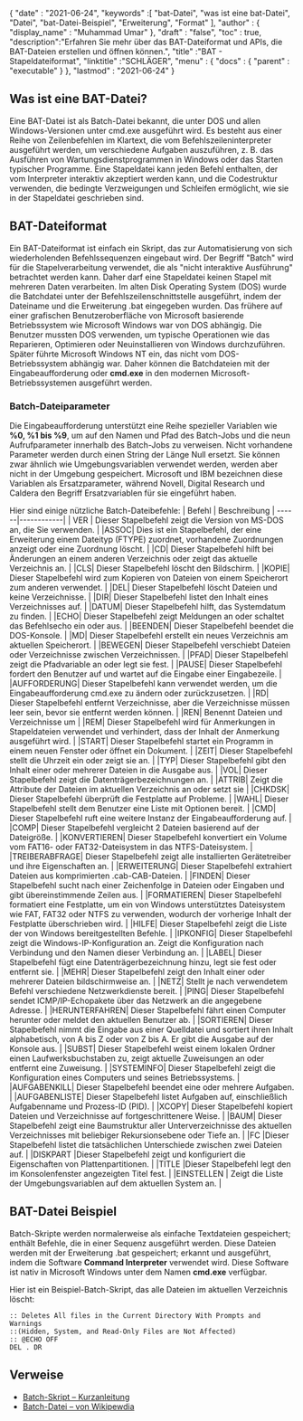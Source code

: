 {
  "date" : "2021-06-24",
  "keywords" :[ "bat-Datei", "was ist eine bat-Datei", "Datei", "bat-Datei-Beispiel", "Erweiterung", "Format" ],
  "author" : {
    "display_name" : "Muhammad Umar"
},
  "draft" : "false",
  "toc" : true,
  "description":"Erfahren Sie mehr über das BAT-Dateiformat und APIs, die BAT-Dateien erstellen und öffnen können.",
  "title" :"BAT - Stapeldateiformat",
  "linktitle" :"SCHLÄGER",
  "menu" : {
    "docs" : {
      "parent" : "executable"
}
},
  "lastmod" : "2021-06-24"
}

## Was ist eine BAT-Datei?
Eine BAT-Datei ist als Batch-Datei bekannt, die unter DOS und allen Windows-Versionen unter cmd.exe ausgeführt wird. Es besteht aus einer Reihe von Zeilenbefehlen im Klartext, die vom Befehlszeileninterpreter ausgeführt werden, um verschiedene Aufgaben auszuführen, z. B. das Ausführen von Wartungsdienstprogrammen in Windows oder das Starten typischer Programme. Eine Stapeldatei kann jeden Befehl enthalten, der vom Interpreter interaktiv akzeptiert werden kann, und die Codestruktur verwenden, die bedingte Verzweigungen und Schleifen ermöglicht, wie sie in der Stapeldatei geschrieben sind.
## BAT-Dateiformat
Ein BAT-Dateiformat ist einfach ein Skript, das zur Automatisierung von sich wiederholenden Befehlssequenzen eingebaut wird. Der Begriff "Batch" wird für die Stapelverarbeitung verwendet, die als "nicht interaktive Ausführung" betrachtet werden kann. Daher darf eine Stapeldatei keinen Stapel mit mehreren Daten verarbeiten. Im alten Disk Operating System (DOS) wurde die Batchdatei unter der Befehlszeilenschnittstelle ausgeführt, indem der Dateiname und die Erweiterung .bat eingegeben wurden. Das frühere auf einer grafischen Benutzeroberfläche von Microsoft basierende Betriebssystem wie Microsoft Windows war von DOS abhängig. Die Benutzer mussten DOS verwenden, um typische Operationen wie das Reparieren, Optimieren oder Neuinstallieren von Windows durchzuführen. Später führte Microsoft Windows NT ein, das nicht vom DOS-Betriebssystem abhängig war. Daher können die Batchdateien mit der Eingabeaufforderung oder **cmd.exe** in den modernen Microsoft-Betriebssystemen ausgeführt werden.
### Batch-Dateiparameter
Die Eingabeaufforderung unterstützt eine Reihe spezieller Variablen wie **%0, %1 bis %9**, um auf den Namen und Pfad des Batch-Jobs und die neun Aufrufparameter innerhalb des Batch-Jobs zu verweisen. Nicht vorhandene Parameter werden durch einen String der Länge Null ersetzt. Sie können zwar ähnlich wie Umgebungsvariablen verwendet werden, werden aber nicht in der Umgebung gespeichert. Microsoft und IBM bezeichnen diese Variablen als Ersatzparameter, während Novell, Digital Research und Caldera den Begriff Ersatzvariablen für sie eingeführt haben.

Hier sind einige nützliche Batch-Dateibefehle:
| Befehl | Beschreibung |
------|------------|
| VER | Dieser Stapelbefehl zeigt die Version von MS-DOS an, die Sie verwenden. |
|ASSOC| Dies ist ein Stapelbefehl, der eine Erweiterung einem Dateityp (FTYPE) zuordnet, vorhandene Zuordnungen anzeigt oder eine Zuordnung löscht. |
|CD| Dieser Stapelbefehl hilft bei Änderungen an einem anderen Verzeichnis oder zeigt das aktuelle Verzeichnis an. |
|CLS| Dieser Stapelbefehl löscht den Bildschirm. |
|KOPIE| Dieser Stapelbefehl wird zum Kopieren von Dateien von einem Speicherort zum anderen verwendet. |
|DEL| Dieser Stapelbefehl löscht Dateien und keine Verzeichnisse. |
|DIR| Dieser Stapelbefehl listet den Inhalt eines Verzeichnisses auf. |
|DATUM| Dieser Stapelbefehl hilft, das Systemdatum zu finden. |
|ECHO| Dieser Stapelbefehl zeigt Meldungen an oder schaltet das Befehlsecho ein oder aus. |
|BEENDEN| Dieser Stapelbefehl beendet die DOS-Konsole. |
|MD| Dieser Stapelbefehl erstellt ein neues Verzeichnis am aktuellen Speicherort. |
|BEWEGEN| Dieser Stapelbefehl verschiebt Dateien oder Verzeichnisse zwischen Verzeichnissen. |
|PFAD| Dieser Stapelbefehl zeigt die Pfadvariable an oder legt sie fest. |
|PAUSE| Dieser Stapelbefehl fordert den Benutzer auf und wartet auf die Eingabe einer Eingabezeile. |
|AUFFORDERUNG| Dieser Stapelbefehl kann verwendet werden, um die Eingabeaufforderung cmd.exe zu ändern oder zurückzusetzen. |
|RD| Dieser Stapelbefehl entfernt Verzeichnisse, aber die Verzeichnisse müssen leer sein, bevor sie entfernt werden können. |
|REN| Benennt Dateien und Verzeichnisse um |
|REM| Dieser Stapelbefehl wird für Anmerkungen in Stapeldateien verwendet und verhindert, dass der Inhalt der Anmerkung ausgeführt wird. |
|START| Dieser Stapelbefehl startet ein Programm in einem neuen Fenster oder öffnet ein Dokument. |
|ZEIT| Dieser Stapelbefehl stellt die Uhrzeit ein oder zeigt sie an. |
|TYP| Dieser Stapelbefehl gibt den Inhalt einer oder mehrerer Dateien in die Ausgabe aus. |
|VOL| Dieser Stapelbefehl zeigt die Datenträgerbezeichnungen an. |
|ATTRIB| Zeigt die Attribute der Dateien im aktuellen Verzeichnis an oder setzt sie |
|CHKDSK| Dieser Stapelbefehl überprüft die Festplatte auf Probleme. |
|WAHL| Dieser Stapelbefehl stellt dem Benutzer eine Liste mit Optionen bereit. |
|CMD| Dieser Stapelbefehl ruft eine weitere Instanz der Eingabeaufforderung auf. |
|COMP| Dieser Stapelbefehl vergleicht 2 Dateien basierend auf der Dateigröße. |
|KONVERTIEREN| Dieser Stapelbefehl konvertiert ein Volume vom FAT16- oder FAT32-Dateisystem in das NTFS-Dateisystem. |
|TREIBERABFRAGE| Dieser Stapelbefehl zeigt alle installierten Gerätetreiber und ihre Eigenschaften an. |
|ERWEITERUNG| Dieser Stapelbefehl extrahiert Dateien aus komprimierten .cab-CAB-Dateien. |
|FINDEN| Dieser Stapelbefehl sucht nach einer Zeichenfolge in Dateien oder Eingaben und gibt übereinstimmende Zeilen aus. |
|FORMATIEREN| Dieser Stapelbefehl formatiert eine Festplatte, um ein von Windows unterstütztes Dateisystem wie FAT, FAT32 oder NTFS zu verwenden, wodurch der vorherige Inhalt der Festplatte überschrieben wird. |
|HILFE| Dieser Stapelbefehl zeigt die Liste der von Windows bereitgestellten Befehle. |
|IPKONFIG| Dieser Stapelbefehl zeigt die Windows-IP-Konfiguration an. Zeigt die Konfiguration nach Verbindung und den Namen dieser Verbindung an. |
|LABEL| Dieser Stapelbefehl fügt eine Datenträgerbezeichnung hinzu, legt sie fest oder entfernt sie. |
|MEHR| Dieser Stapelbefehl zeigt den Inhalt einer oder mehrerer Dateien bildschirmweise an. |
|NETZ| Stellt je nach verwendetem Befehl verschiedene Netzwerkdienste bereit. |
|PING| Dieser Stapelbefehl sendet ICMP/IP-Echopakete über das Netzwerk an die angegebene Adresse. |
|HERUNTERFAHREN| Dieser Stapelbefehl fährt einen Computer herunter oder meldet den aktuellen Benutzer ab. |
|SORTIEREN| Dieser Stapelbefehl nimmt die Eingabe aus einer Quelldatei und sortiert ihren Inhalt alphabetisch, von A bis Z oder von Z bis A. Er gibt die Ausgabe auf der Konsole aus. |
|SUBST| Dieser Stapelbefehl weist einem lokalen Ordner einen Laufwerksbuchstaben zu, zeigt aktuelle Zuweisungen an oder entfernt eine Zuweisung. |
|SYSTEMINFO| Dieser Stapelbefehl zeigt die Konfiguration eines Computers und seines Betriebssystems. |
|AUFGABENKILL| Dieser Stapelbefehl beendet eine oder mehrere Aufgaben. |
|AUFGABENLISTE| Dieser Stapelbefehl listet Aufgaben auf, einschließlich Aufgabenname und Prozess-ID (PID). |
|XCOPY| Dieser Stapelbefehl kopiert Dateien und Verzeichnisse auf fortgeschrittenere Weise. |
|BAUM| Dieser Stapelbefehl zeigt eine Baumstruktur aller Unterverzeichnisse des aktuellen Verzeichnisses mit beliebiger Rekursionsebene oder Tiefe an. |
|FC |Dieser Stapelbefehl listet die tatsächlichen Unterschiede zwischen zwei Dateien auf. |
|DISKPART |Dieser Stapelbefehl zeigt und konfiguriert die Eigenschaften von Plattenpartitionen. |
|TITLE |Dieser Stapelbefehl legt den im Konsolenfenster angezeigten Titel fest. |
|EINSTELLEN | Zeigt die Liste der Umgebungsvariablen auf dem aktuellen System an. |

## BAT-Datei Beispiel
Batch-Skripte werden normalerweise als einfache Textdateien gespeichert; enthält Befehle, die in einer Sequenz ausgeführt werden. Diese Dateien werden mit der Erweiterung .bat gespeichert; erkannt und ausgeführt, indem die Software **Command Interpreter** verwendet wird. Diese Software ist nativ in Microsoft Windows unter dem Namen **cmd.exe** verfügbar.

Hier ist ein Beispiel-Batch-Skript, das alle Dateien im aktuellen Verzeichnis löscht:
```
:: Deletes All files in the Current Directory With Prompts and Warnings
::(Hidden, System, and Read-Only Files are Not Affected)
:: @ECHO OFF
DEL . DR
```


## Verweise

* [Batch-Skript – Kurzanleitung](https://www.tutorialspoint.com/batch_script/batch_script_quick_guide.htm)
* [Batch-Datei – von Wikipewdia](https://en.wikipedia.org/wiki/Batch_file)

